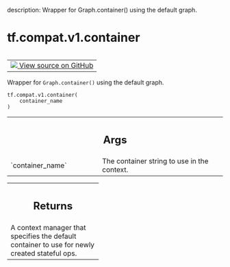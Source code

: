 description: Wrapper for Graph.container() using the default graph.

<div itemscope itemtype="http://developers.google.com/ReferenceObject">
<meta itemprop="name" content="tf.compat.v1.container" />
<meta itemprop="path" content="Stable" />
</div>

# tf.compat.v1.container

<!-- Insert buttons and diff -->

<table class="tfo-notebook-buttons tfo-api nocontent" align="left">
<td>
  <a target="_blank" href="https://github.com/tensorflow/tensorflow/blob/r2.4/tensorflow/python/framework/ops.py#L5277-L5288">
    <img src="https://www.tensorflow.org/images/GitHub-Mark-32px.png" />
    View source on GitHub
  </a>
</td>
</table>



Wrapper for `Graph.container()` using the default graph.

<pre class="devsite-click-to-copy prettyprint lang-py tfo-signature-link">
<code>tf.compat.v1.container(
    container_name
)
</code></pre>



<!-- Placeholder for "Used in" -->


<!-- Tabular view -->
 <table class="responsive fixed orange">
<colgroup><col width="214px"><col></colgroup>
<tr><th colspan="2"><h2 class="add-link">Args</h2></th></tr>

<tr>
<td>
`container_name`
</td>
<td>
The container string to use in the context.
</td>
</tr>
</table>



<!-- Tabular view -->
 <table class="responsive fixed orange">
<colgroup><col width="214px"><col></colgroup>
<tr><th colspan="2"><h2 class="add-link">Returns</h2></th></tr>
<tr class="alt">
<td colspan="2">
A context manager that specifies the default container to use for newly
created stateful ops.
</td>
</tr>

</table>

